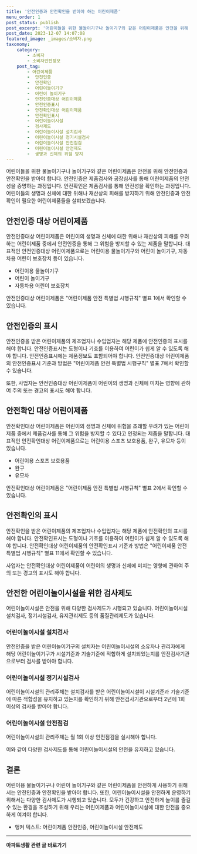 ```yaml
---
title: '안전인증과 안전확인을 받아야 하는 어린이제품'
menu_order: 1
post_status: publish
post_excerpt: '어린이들을 위한 물놀이기구나 놀이기구와 같은 어린이제품은 안전을 위해 안전인증과 안전확인을 받아야 합니다. 안전인증은 제품검사와 공장심사를 통해 어린이제품의 안전성을 증명하는 과정입니다. 안전확인은 제품검사를 통해 안전성을 확인하는 과정입니다. 어린이들의 생명과 신체에 대한 위해나 재산상의 피해를 방지하기 위해 안전인증과 안전확인이 필요한 어린이제품들을 살펴보겠습니다.'
post_date: 2023-12-07 14:07:08
featured_image: _images/소비자.png
taxonomy:
    category:
        - 소비자
        - 소비자안전정보
    post_tag:
        - 어린이제품
        -  안전인증
        -  안전확인
        -  어린이놀이기구
        -  어린이 놀이기구
        -  안전인증대상 어린이제품
        -  안전인증표시
        -  안전확인대상 어린이제품
        -  안전확인표시
        -  어린이놀이시설
        -  검사제도
        -  어린이놀이시설 설치검사
        -  어린이놀이시설 정기시설검사
        -  어린이놀이시설 안전점검
        -  어린이놀이시설 안전제도
        -  생명과 신체의 위험 방지
---
```



어린이들을 위한 물놀이기구나 놀이기구와 같은 어린이제품은 안전을 위해 안전인증과 안전확인을 받아야 합니다. 안전인증은 제품검사와 공장심사를 통해 어린이제품의 안전성을 증명하는 과정입니다. 안전확인은 제품검사를 통해 안전성을 확인하는 과정입니다. 어린이들의 생명과 신체에 대한 위해나 재산상의 피해를 방지하기 위해 안전인증과 안전확인이 필요한 어린이제품들을 살펴보겠습니다.

## 안전인증 대상 어린이제품

안전인증대상 어린이제품은 어린이의 생명과 신체에 대한 위해나 재산상의 피해를 우려하는 어린이제품 중에서 안전인증을 통해 그 위험을 방지할 수 있는 제품을 말합니다. 대표적인 안전인증대상 어린이제품으로는 어린이용 물놀이기구와 어린이 놀이기구, 자동차용 어린이 보호장치 등이 있습니다.

- 어린이용 물놀이기구
- 어린이 놀이기구
- 자동차용 어린이 보호장치

안전인증대상 어린이제품은 "어린이제품 안전 특별법 시행규칙" 별표 1에서 확인할 수 있습니다.

## 안전인증의 표시

안전인증을 받은 어린이제품의 제조업자나 수입업자는 해당 제품에 안전인증의 표시를 해야 합니다. 안전인증표시는 도형이나 기호를 이용하여 어린이가 쉽게 알 수 있도록 해야 합니다. 안전인증표시에는 제품정보도 포함되어야 합니다. 안전인증대상 어린이제품의 안전인증표시 기준과 방법은 "어린이제품 안전 특별법 시행규칙" 별표 7에서 확인할 수 있습니다.

또한, 사업자는 안전인증대상 어린이제품이 어린이의 생명과 신체에 미치는 영향에 관하여 주의 또는 경고의 표시도 해야 합니다.

## 안전확인 대상 어린이제품

안전확인대상 어린이제품은 어린이의 생명과 신체에 위험을 초래할 우려가 있는 어린이제품 중에서 제품검사를 통해 그 위험을 방지할 수 있다고 인정되는 제품을 말합니다. 대표적인 안전확인대상 어린이제품으로는 어린이용 스포츠 보호용품, 완구, 유모차 등이 있습니다.

- 어린이용 스포츠 보호용품
- 완구
- 유모차

안전확인대상 어린이제품은 "어린이제품 안전 특별법 시행규칙" 별표 2에서 확인할 수 있습니다.

## 안전확인의 표시

안전확인을 받은 어린이제품의 제조업자나 수입업자는 해당 제품에 안전확인의 표시를 해야 합니다. 안전확인표시는 도형이나 기호를 이용하여 어린이가 쉽게 알 수 있도록 해야 합니다. 안전확인대상 어린이제품의 안전확인표시 기준과 방법은 "어린이제품 안전 특별법 시행규칙" 별표 11에서 확인할 수 있습니다.

사업자는 안전확인대상 어린이제품이 어린이의 생명과 신체에 미치는 영향에 관하여 주의 또는 경고의 표시도 해야 합니다.

## 안전한 어린이놀이시설을 위한 검사제도

어린이놀이시설은 안전을 위해 다양한 검사제도가 시행되고 있습니다. 어린이놀이시설 설치검사, 정기시설검사, 유지관리제도 등의 품질관리제도가 있습니다.

### 어린이놀이시설 설치검사

안전인증을 받은 어린이놀이기구의 설치자는 어린이놀이시설의 소유자나 관리자에게 해당 어린이놀이기구가 시설기준과 기술기준에 적합하게 설치되었는지를 안전검사기관으로부터 검사를 받아야 합니다.

### 어린이놀이시설 정기시설검사

어린이놀이시설의 관리주체는 설치검사를 받은 어린이놀이시설이 시설기준과 기술기준에 따른 적합성을 유지하고 있는지를 확인하기 위해 안전검사기관으로부터 2년에 1회 이상의 검사를 받아야 합니다.

### 어린이놀이시설 안전점검

어린이놀이시설의 관리주체는 월 1회 이상 안전점검을 실시해야 합니다.

이와 같이 다양한 검사제도를 통해 어린이놀이시설의 안전을 유지하고 있습니다.

## 결론

어린이용 물놀이기구나 어린이 놀이기구와 같은 어린이제품을 안전하게 사용하기 위해서는 안전인증과 안전확인을 받아야 합니다. 또한, 어린이놀이시설을 안전하게 운영하기 위해서는 다양한 검사제도가 시행되고 있습니다. 모두가 건강하고 안전하게 놀이를 즐길 수 있는 환경을 조성하기 위해 우리는 어린이제품과 어린이놀이시설에 대한 안전을 중요하게 여겨야 합니다.

* 앵커 텍스트: 어린이제품 안전인증, 어린이놀이시설 안전제도
<!-- wp:separator -->
<hr class="wp-block-separator has-alpha-channel-opacity"/>
<!-- /wp:separator -->

<!-- wp:group {"backgroundColor":"base","layout":{"type":"constrained"}} -->
<div class="wp-block-group has-base-background-color has-background"><!-- wp:paragraph {"align":"center","fontSize":"medium"} -->
<p class="has-text-align-center has-large-font-size"><strong>아파트생활 관련 글 바로가기</strong></p>
<!-- /wp:paragraph -->


<!-- wp:latest-posts
{"categories":[{"id":28012,"count":19,"description":"","link":"https://uknowlaw.com/category/%ec%95%84%ed%8c%8c%ed%8a%b8%ec%83%9d%ed%99%9c/","name":"아파트생활","slug":"아파트생활","taxonomy":"category","parent":0,"meta":[],"_links":{"self":[{"href":"https://uknowlaw.com/wp-json/wp/v2/categories/28012"}],"collection":[{"href":"https://uknowlaw.com/wp-json/wp/v2/categories"}],"about":[{"href":"https://uknowlaw.com/wp-json/wp/v2/taxonomies/category"}],"wp:post_type":[{"href":"https://uknowlaw.com/wp-json/wp/v2/posts?categories=28012"}],"curies":[{"name":"wp","href":"https://api.w.org/{rel}","templated":true}]}}],"postsToShow":100,"excerptLength":28,"postLayout":"grid","columns":2,"featuredImageAlign":"left","featuredImageSizeSlug":"large","fontSize":"small"} /--></div>
<!-- /wp:group -->